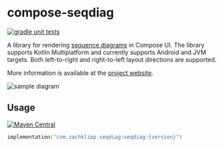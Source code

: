 # compose-seqdiag

[![gradle unit tests](https://github.com/zach-klippenstein/compose-seqdiag/actions/workflows/ci.yml/badge.svg?branch=main)](https://github.com/zach-klippenstein/compose-seqdiag/actions/workflows/ci.yml)

A library for rendering [sequence diagrams](https://en.wikipedia.org/wiki/Sequence_diagram) in
Compose UI. The library supports Kotlin Multiplatform and currently supports Android and JVM
targets. Both left-to-right and right-to-left layout directions are supported.

More information is available at the [project website](http://www.zachklipp.com/compose-seqdiag/index.html).

![sample diagram](.assets/sample-diagram.png)

## Usage

[![Maven Central](https://img.shields.io/maven-central/v/com.zachklipp.seqdiag/seqdiag.svg?label=Maven%20Central)](https://search.maven.org/search?q=g:%22com.zachklipp.seqdiag%22)

```kotlin
implementation("com.zachklipp.seqdiag:seqdiag:{version}")
```